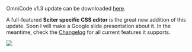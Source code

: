 OmniCode v1.3 update can be downloaded [here](/OmniCode).

A full-featured **Sciter specific CSS editor** is the great new addition of this update. Soon I will make a Google slide presentation about it. In the meantime, check the [Changelog](/OmniCode/Changelog) for all current features it supports.

<img src="/Content/BlogCDN/csseditor.gif" />
